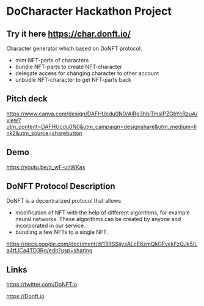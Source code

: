 # DoCharacter Hackathon Project

## Try it here https://char.donft.io/

Сharacter generator which based on DoNFT protocol.
- mint NFT-parts of characters
- bundle NFT-parts to create NFT-character
- delegate access for changing character to other account
- unbudle NFT-character to get NFT-parts back



## Pitch deck

https://www.canva.com/design/DAFHUcdu0N0/AIRg3hbiTmsIPZGbYcRzuA/view?utm_content=DAFHUcdu0N0&utm_campaign=designshare&utm_medium=link2&utm_source=sharebutton

## Demo

https://youtu.be/q_wF-unWKas

## DoNFT Protocol Description

DoNFT is a decentralized protocol that allows
- modification of NFT with the help of different algorithms, for example neural networks. These algorithms can be created by anyone and incorporated in our service. 
- bundling a few NFTs to a single NFT.

https://docs.google.com/document/d/13RSSjjvsALcE6zmQkGFvekFzQJk5ILa4tfJCa4TD3Rg/edit?usp=sharing

## Links

https://twitter.com/DoNFTio

https://Donft.io

